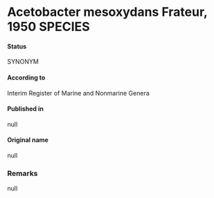 # Acetobacter mesoxydans Frateur, 1950 SPECIES

#### Status
SYNONYM

#### According to
Interim Register of Marine and Nonmarine Genera

#### Published in
null

#### Original name
null

### Remarks
null